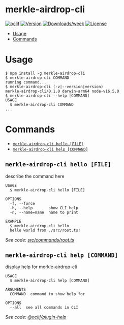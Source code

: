 merkle-airdrop-cli
==================



[![oclif](https://img.shields.io/badge/cli-oclif-brightgreen.svg)](https://oclif.io)
[![Version](https://img.shields.io/npm/v/merkle-airdrop-cli.svg)](https://npmjs.org/package/merkle-airdrop-cli)
[![Downloads/week](https://img.shields.io/npm/dw/merkle-airdrop-cli.svg)](https://npmjs.org/package/merkle-airdrop-cli)
[![License](https://img.shields.io/npm/l/merkle-airdrop-cli.svg)](https://github.com/orkunkl/merkle-airdrop-cli/blob/master/package.json)

<!-- toc -->
* [Usage](#usage)
* [Commands](#commands)
<!-- tocstop -->
# Usage
<!-- usage -->
```sh-session
$ npm install -g merkle-airdrop-cli
$ merkle-airdrop-cli COMMAND
running command...
$ merkle-airdrop-cli (-v|--version|version)
merkle-airdrop-cli/0.1.0 darwin-arm64 node-v16.5.0
$ merkle-airdrop-cli --help [COMMAND]
USAGE
  $ merkle-airdrop-cli COMMAND
...
```
<!-- usagestop -->
# Commands
<!-- commands -->
* [`merkle-airdrop-cli hello [FILE]`](#merkle-airdrop-cli-hello-file)
* [`merkle-airdrop-cli help [COMMAND]`](#merkle-airdrop-cli-help-command)

## `merkle-airdrop-cli hello [FILE]`

describe the command here

```
USAGE
  $ merkle-airdrop-cli hello [FILE]

OPTIONS
  -f, --force
  -h, --help       show CLI help
  -n, --name=name  name to print

EXAMPLE
  $ merkle-airdrop-cli hello
  hello world from ./src/root.ts!
```

_See code: [src/commands/root.ts](https://github.com/orkunkl/merkle-airdrop-cli/blob/v0.1.0/src/commands/hello.ts)_

## `merkle-airdrop-cli help [COMMAND]`

display help for merkle-airdrop-cli

```
USAGE
  $ merkle-airdrop-cli help [COMMAND]

ARGUMENTS
  COMMAND  command to show help for

OPTIONS
  --all  see all commands in CLI
```

_See code: [@oclif/plugin-help](https://github.com/oclif/plugin-help/blob/v3.2.2/src/commands/help.ts)_
<!-- commandsstop -->
